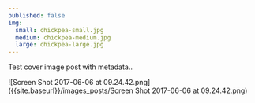 ```yaml
---
published: false
img:
  small: chickpea-small.jpg
  medium: chickpea-medium.jpg
  large: chickpea-large.jpg
---
```

Test cover image post with metadata..

![Screen Shot 2017-06-06 at 09.24.42.png]({{site.baseurl}}/images_posts/Screen Shot 2017-06-06 at 09.24.42.png)
